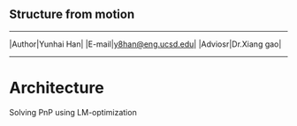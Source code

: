 ## Structure from motion 

****
|Author|Yunhai Han|
|E-mail|y8han@eng.ucsd.edu|
|Adviosr|Dr.Xiang gao|

****
# Architecture
Solving PnP using LM-optimization
